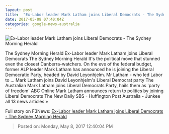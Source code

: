 ```yaml
---
layout: post
title:  "Ex-Labor leader Mark Latham joins Liberal Democrats - The Sydney Morning Herald"
date: 2017-05-08 07:40:04Z
categories: google-news-australia
---
```


![Ex-Labor leader Mark Latham joins Liberal Democrats - The Sydney Morning Herald](http://www.smh.com.au/content/dam/images/g/v/v/v/m/o/image.related.articleLeadwide.620x349.gw0dnp.png/1494232416909.jpg)

The Sydney Morning Herald Ex-Labor leader Mark Latham joins Liberal Democrats The Sydney Morning Herald It's the political move that stunned even the closest Canberra-watchers. On the eve of the federal budget, former ALP leader Mark Latham has announced he is joining the Liberal Democratic Party, headed by David Leyonhjelm. Mr Latham - who led Labor to ... Mark Latham joins David Leyonhjelm's Liberal Democrat party The Australian Mark Latham joins Liberal Democrats Party, hails them as 'party of freedom' ABC Online Mark Latham announces return to politics by joining Liberal Democrats The New Daily SBS - Huffington Post Australia - Junkee all 13 news articles »


Full story on F3News: [Ex-Labor leader Mark Latham joins Liberal Democrats - The Sydney Morning Herald](http://www.f3nws.com/n/hCx2pC)

> Posted on: Monday, May 8, 2017 12:40:04 PM
